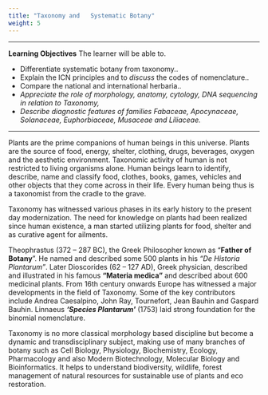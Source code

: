 ```yaml
---
title: "Taxonomy and   Systematic Botany"
weight: 5
---
```


---

**Learning Objectives**
The learner will be able to.

- Differentiate systematic botany from taxonomy..
- Explain the ICN principles and to _discuss_ the codes of nomenclature..
- Compare the national and international herbaria..
- _Appreciate the role of morphology,_ _anatomy, cytology, DNA sequencing in relation to Taxonomy,_
- _Describe diagnostic features of families Fabaceae, Apocynaceae, Solanaceae, Euphorbiaceae, Musaceae and Liliaceae._

---

Plants are the prime companions of human beings in this universe. Plants are the source of food, energy, shelter, clothing, drugs, beverages, oxygen and the aesthetic environment. Taxonomic activity of human is not restricted to living organisms alone. Human beings learn to identify, describe, name and classify food, clothes, books, games, vehicles and other objects that they come across in their life. Every human being thus is a taxonomist from the cradle to the grave.

Taxonomy has witnessed various phases in its early history to the present day modernization. The need for knowledge on plants had been realized since human existence, a man started utilizing plants for food, shelter and as curative agent for ailments.

Theophrastus (372 – 287 BC), the Greek Philosopher known as “**Father of Botany**”. He named and described some 500 plants in his _“De Historia Plantarum”_. Later Dioscorides (62 – 127 AD), Greek physician, described and illustrated in his famous **“Materia medica”** and described about 600 medicinal plants. From 16th century onwards Europe has witnessed a major developments in the field of Taxonomy. Some of the key contributors include Andrea Caesalpino, John Ray, Tournefort, Jean Bauhin and Gaspard Bauhin. Linnaeus **_‘Species Plantarum'_** (1753) laid strong foundation for the binomial nomenclature.

Taxonomy is no more classical morphology based discipline but become a dynamic and transdisciplinary subject, making use of many branches of botany such as Cell Biology, Physiology, Biochemistry, Ecology, Pharmacology and also Modern Biotechnology, Molecular Biology and Bioinformatics. It helps to understand biodiversity, wildlife, forest management of natural resources for sustainable use of plants and eco restoration.
